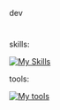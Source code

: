 dev
#

skills:

[![My Skills](https://skillicons.dev/icons?i=js,ts,nodejs,nestjs,express,react,vue,nuxtjs,tailwindcss,py,fastapi,flask,postgres,redis,rabbitmq&perline=4)](https://skillicons.dev)

tools:

[![My tools](https://skillicons.dev/icons?i=vscode,git,docker&perline=4)](https://skillicons.dev)
